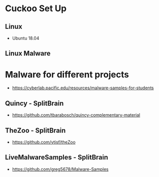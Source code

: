 # Cuckoo Set Up
## Linux 
* Ubuntu 18.04

## Linux Malware
# Malware for different projects
* https://cyberlab.pacific.edu/resources/malware-samples-for-students

## Quincy - SplitBrain
* https://github.com/tbarabosch/quincy-complementary-material

## TheZoo - SplitBrain
* https://github.com/ytisf/theZoo

## LiveMalwareSamples - SplitBrain
* https://github.com/greg5678/Malware-Samples
